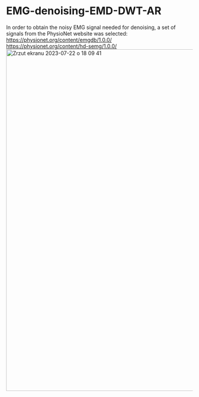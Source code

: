 # EMG-denoising-EMD-DWT-AR
In order to obtain the noisy EMG signal needed for denoising, a set of signals from the PhysioNet website was selected: https://physionet.org/content/emgdb/1.0.0/
https://physionet.org/content/hd-semg/1.0.0/
<img width="924" alt="Zrzut ekranu 2023-07-22 o 18 09 41" src="https://github.com/PatrykSpierewka/Electromyography-denoising-EMD-DWT-AR/assets/101202344/8c30211a-4670-4e41-9909-6a66efa29b66">
